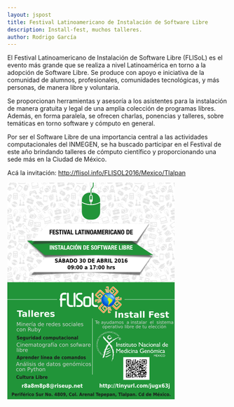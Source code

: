 ```yaml
---
layout: jspost
title: Festival Latinoamericano de Instalación de Software Libre
description: Install-fest, muchos talleres.
author: Rodrigo García
---
```


El Festival Latinoamericano de Instalación de Software Libre (FLISoL)
es el evento más grande que se realiza a nivel Latinoamérica en torno
a la adopción de Software Libre. Se produce con apoyo e iniciativa de
la comunidad de alumnos, profesionales, comunidades tecnológicas, y
más personas, de manera libre y voluntaria.

Se proporcionan herramientas y asesoría a los asistentes para la
instalación de manera gratuita y legal de una amplia colección de
programas libres. Además, en forma paralela, se ofrecen charlas,
ponencias y talleres, sobre temáticas en torno software y cómputo en
general.

Por ser el Software Libre de una importancia central a las actividades
computacionales del INMEGEN, se ha buscado participar en el Festival
de este año brindando talleres de cómputo científico y proporcionando
una sede más en la Ciudad de México.

Acá la invitación: http://flisol.info/FLISOL2016/Mexico/Tlalpan

<img src="https://raw.githubusercontent.com/raulmejia/FLISOL_2016_INMEGEN/master/cartel_verde_blanco_SOlibre_50percent.png">
